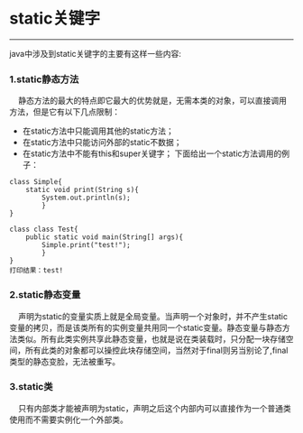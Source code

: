 # static关键字
----------
java中涉及到static关键字的主要有这样一些内容:

### 1.static静态方法
&nbsp;&nbsp;&nbsp;&nbsp;静态方法的最大的特点即它最大的优势就是，无需本类的对象，可以直接调用方法，但是它有以下几点限制：
  * 在static方法中只能调用其他的static方法；
  * 在static方法中只能访问外部的static不数据；
  * 在static方法中不能有this和super关键字；
下面给出一个static方法调用的例子：

```
class Simple{
	static void print(String s){
		System.out.println(s);
        }
}

class class Test{
	public static void main(String[] args){
		Simple.print("test!");
		}
}
打印结果：test!  
```  

### 2.static静态变量
&nbsp;&nbsp;&nbsp;&nbsp;声明为static的变量实质上就是全局变量。当声明一个对象时，并不产生static变量的拷贝，而是该类所有的实例变量共用同一个static变量。静态变量与静态方法类似。所有此类实例共享此静态变量，也就是说在类装载时，只分配一块存储空间，所有此类的对象都可以操控此块存储空间，当然对于final则另当别论了,final类型的静态变脸，无法被重写。

### 3.static类
&nbsp;&nbsp;&nbsp;&nbsp;只有内部类才能被声明为static，声明之后这个内部内可以直接作为一个普通类使用而不需要实例化一个外部类。